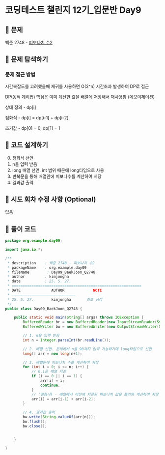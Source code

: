 # 코딩테스트 챌린지 12기_입문반 Day9

## 📌 문제
백준 2748 - [피보나치 수2](https://www.acmicpc.net/problem/2748)

## 📌 문제 탐색하기
### 문제 접근 방법
시간복잡도를 고려했을때 재귀를 사용하면 O(2^n) 시간초과 발생하여 DP로 접근

DP(동적 계획법) 핵심은 이미 계산한 값을 배열에 저장해서 재사용함 (메모이제이션)

상태 정의 - dp[i]

점화식 - dp[i] = dp[i-1] + dp[i-2]

초기값 - dp[0] = 0, dp[1] = 1



## 📌 코드 설계하기
0. 점화식 선언
1. n을 입력 받음
2. long 배열 선언. int 범위 때문에 long타입으로 사용
3. 반복문을 통해 배열안에 피보나수를 계산하여 저장
4. 결과값 출력

## 📌 시도 회차 수정 사항 (Optional)
없음

## 📌 풀이 코드
```java
package org.example.day09;

import java.io.*;

/**
 * description    : 백준 2748 - 피보나치 수2
 * packageName    : org.example.day09
 * fileName        : Day09_BaekJoon_Q2748
 * author         : kimjongha
 * date           : 25. 5. 27.
 * ===========================================================
 * DATE              AUTHOR             NOTE
 * —————————————————————————————
 * 25. 5. 27.        kimjongha       최초 생성
 */
public class Day09_BaekJoon_Q2748 {

    public static void main(String[] args) throws IOException {
        BufferedReader br = new BufferedReader(new InputStreamReader(System.in));
        BufferedWriter bw = new BufferedWriter(new OutputStreamWriter(System.out));

        // 1. n을 입력 받음
        int n = Integer.parseInt(br.readLine());

        // 2. 배열 선언. 문제에서 n을 90까지 입력 가능하기에 long타입으로 선언
        long[] arr = new long[n+1];

        // 3. 배열안에 피보나치 수를 계산하여 저장
        for (int i = 0; i <= n; i++) {
            // 0,1은 배열 저장
            if (i == 0 || i == 1) {
                arr[i] = i;
                continue;
            }
            // (점화식) - 배열에서 이전에 저장된 피보나치 값을 불러와 계산하여 저장
            arr[i] = arr[i-1] + arr[i-2];
        }

        // 4. 결과값 출력
        bw.write(String.valueOf(arr[n]));
        bw.flush();
        bw.close();


    }

}

